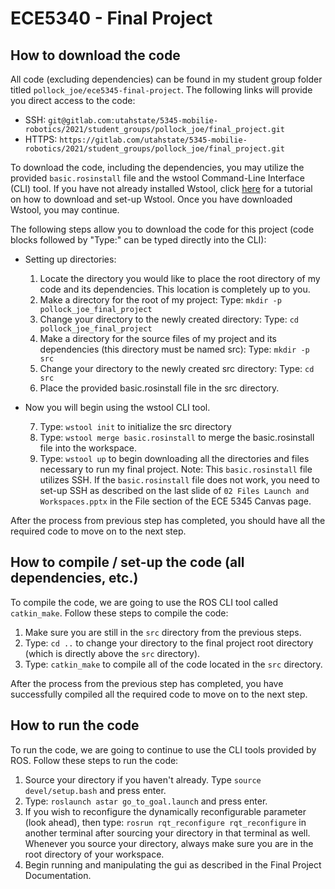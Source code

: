 # ECE5340 - Final Project

## How to download the code

All code (excluding dependencies) can be found in my student group folder titled `pollock_joe/ece5345-final-project`. The following links will provide you direct access to the code:
  * SSH: `git@gitlab.com:utahstate/5345-mobilie-robotics/2021/student_groups/pollock_joe/final_project.git`
  * HTTPS: `https://gitlab.com/utahstate/5345-mobilie-robotics/2021/student_groups/pollock_joe/final_project.git`
  
To download the code, including the dependencies, you may utilize the provided `basic.rosinstall` file and the wstool Command-Line Interface (CLI) tool. If you have not already installed Wstool, click [here](http://wiki.ros.org/wstool "wstool - ROS Wiki") for a tutorial on how to download and set-up Wstool. Once you have downloaded Wstool, you may continue.

The following steps allow you to download the code for this project (code blocks followed by "Type:" can be typed directly into the CLI):

  * Setting up directories:
    1. Locate the directory you would like to place the root directory of my code and its dependencies. This location is completely up to you.
    2. Make a directory for the root of my project: Type: `mkdir -p pollock_joe_final_project`
    3. Change your directory to the newly created directory: Type: `cd pollock_joe_final_project`
    4. Make a directory for the source files of my project and its dependencies (this directory must be named src): Type: `mkdir -p src`
    5. Change your directory to the newly created src directory: Type: `cd src`
    6. Place the provided basic.rosinstall file in the src directory.
  
  * Now you will begin using the wstool CLI tool.
  
    7. Type: `wstool init` to initialize the src directory
    8. Type: `wstool merge basic.rosinstall` to merge the basic.rosinstall file into the workspace.
    9. Type: `wstool up` to begin downloading all the directories and files necessary to run my final project. Note: This `basic.rosinstall` file utilizes SSH. If the `basic.rosinstall` file does not work, you need to set-up SSH as described on the last slide of `02 Files Launch and Workspaces.pptx` in the File section of the ECE 5345 Canvas page.

After the process from previous step has completed, you should have all the required code to move on to the next step.
  

## How to compile / set-up the code (all dependencies, etc.)

To compile the code, we are going to use the ROS CLI tool called `catkin_make`. Follow these steps to compile the code:
  1. Make sure you are still in the `src` directory from the previous steps.
  2. Type: `cd ..` to change your directory to the final project root directory (which is directly above the `src` directory).
  3. Type: `catkin_make` to compile all of the code located in the `src` directory.
  
After the process from the previous step has completed, you have successfully compiled all the required code to move on to the next step.

## How to run the code

To run the code, we are going to continue to use the CLI tools provided by ROS. Follow these steps to run the code:

  1. Source your directory if you haven't already. Type `source devel/setup.bash` and press enter.
  2. Type: `roslaunch astar go_to_goal.launch` and press enter.
  3. If you wish to reconfigure the dynamically reconfigurable parameter (look ahead), then type: `rosrun rqt_reconfigure rqt_reconfigure` in another terminal after sourcing your directory in that terminal as well. Whenever you source your directory, always make sure you are in the root directory of your workspace.
  4. Begin running and manipulating the gui as described in the Final Project Documentation.
